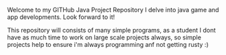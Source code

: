 Welcome to my GITHub Java Project Repository
I delve into java game and app developments.
Look forward to it!

This repository will consists of many simple programs,
as a student I dont have as much time to work on large 
scale projects always, so simple projects help to ensure
i'm always programming anf not getting rusty :)
